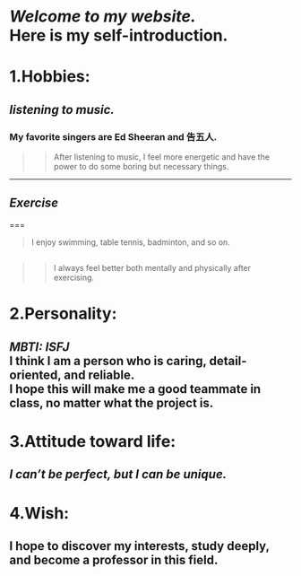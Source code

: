 *Welcome to my website.*  
Here is my self-introduction. 
===
1.Hobbies:
===
## *listening to music.*  
### My favorite singers are Ed Sheeran and 告五人.  
>>After listening to music, I feel more energetic and have the power to do some boring but necessary things.  
---
## *Exercise*
===
>I enjoy swimming, table tennis, badminton, and so on.
## 
>>I always feel better both mentally and physically after exercising.

2.Personality:
===
*MBTI: ISFJ*  
I think I am a person who is caring, detail-oriented, and reliable.   
I hope this will make me a good teammate in class, no matter what the project is.
---
3.Attitude toward life:
===
*I can’t be perfect, but I can be unique.*
---
4.Wish:
===
I hope to discover my interests, study deeply, and become a professor in this field.
---
